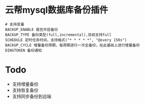 # 云帮mysql数据库备份插件

```
# 支持变量
BACKUP_ENABLE 是否开启备份
BACKUP_TYPE 备份类型(full,incremental),目前支持full
SCHEDULE 定时任务时间，支持格式("* * * * *", "@every 150s")
BACKUP_CYCLE 增量备份周期，每周期进行一次全备份，在此基础上进行增量备份
DINGTOKEN 备份通知
```

# Todo

- 支持增量备份
- 支持恢复备份
- 支持同步备份到远端